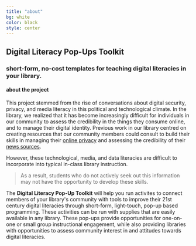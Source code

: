 ```yaml
---
title: "about"
bg: white
color: black
style: center
---
```


## Digital Literacy Pop-Ups Toolkit
### short-form, no-cost templates for teaching digital literacies in your library.

<span class="fa-stack subtlecircle" style="font-size:100px; background:rgba(8,4,10,0.1)">
  <i class="fa fa-circle fa-stack-2x text-white"></i>
  <i class="fa fa-signal fa-stack-1x text-purple"></i>
</span>

#### about the project

This project stemmed from the rise of conversations about digital security, privacy, and media literacy in this political and technological climate. In the library, we realized that it has become increasingly difficult for individuals in our community to assess the credibility in the things they consume online, and to manage their digital identity. Previous work in our library centred on creating resources that our community members could consult to build their skills in managing their [online privacy](https://guides.lib.uwo.ca/online_privacy) and assessing the credibility of their [news sources](https://guides.lib.uwo.ca/news_sources).

However, these technological, media, and data literacies are difficult to incorporate into typical in-class library instruction. 
> As a result, students who do not actively seek out this information may not have the opportunity to develop these skills. 

The **Digital Literacy Pop-Up Toolkit** will help you run activites to connect members of your library's community with tools to improve their 21st century digital literacies through short-form, light-touch, pop-up based programming. These activities can be run with supplies that are easily available in any library. These pop-ups provide opportunities for one-on-one or small group instructional engagement, while also providing libraries with opportunities to assess community interest in and attitudes towards digital literacies.
